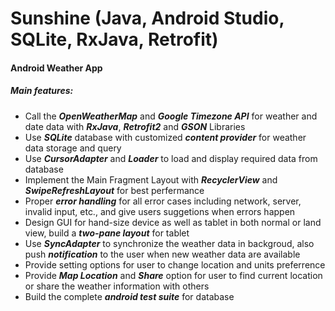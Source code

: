 # Sunshine (Java, Android Studio, SQLite, RxJava, Retrofit)
#### Android Weather App
##### Main features:
* Call the ***OpenWeatherMap*** and ***Google Timezone API*** for weather and date data with ***RxJava***, ***Retrofit2*** and ***GSON*** Libraries
* Use ***SQLite*** database with customized ***content provider*** for weather data storage and query
* Use ***CursorAdapter*** and ***Loader*** to load and display required data from database
* Implement the Main Fragment Layout with ***RecyclerView*** and ***SwipeRefreshLayout*** for best perfermance
* Proper ***error handling*** for all error cases including network, server, invalid input, etc., and give users suggetions when errors happen
* Design GUI for hand-size device as well as tablet in both normal or land view, build a ***two-pane layout*** for tablet
* Use ***SyncAdapter*** to synchronize the weather data in backgroud, also push ***notification*** to the user when new weather data are available
* Provide setting options for user to change location and units preferrence
* Provide ***Map Location*** and ***Share*** option for user to find current location or share the weather information with others
* Build the complete ***android test suite*** for database

